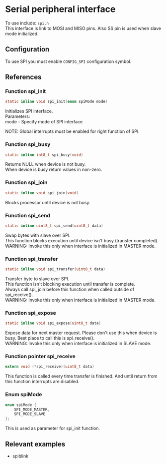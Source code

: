 Serial peripheral interface
===========================
To use include: `spi.h`  
This interface is link to MOSI and MISO pins. Also SS pin is used when slave mode
initialized.

Configuration
-------------
To use SPI you must enable `CONFIG_SPI` configuration symbol.

References
----------
### Function spi\_init
```C
static inline void spi_init(enum spiMode mode)
```
Initializes SPI interface.  
Parameters:  
    mode - Specify mode of SPI interface  
  
NOTE: Global interrupts must be enabled for right function of SPI.

### Function spi\_busy
```C
static inline int8_t spi_busy(void)
```
Returns NULL when device is not busy.  
When device is busy return values in non-zero.

### Function spi\_join    
```C
static inline void spi_join(void)
```
Blocks processor until device is not busy.

### Function spi\_send
```C
static inline uint8_t spi_send(uint8_t data)
```
Swap bytes with slave over SPI.  
This function blocks execution until device isn't busy (transfer completed).  
WARNING: Invoke this only when interface is initialized in MASTER mode.

### Function spi\_transfer
```C
static inline void spi_transfer(uint8_t data)
```
Transfer byte to slave over SPI.  
This function isn't blocking execution until transfer is complete.  
Always call spi\_join before this function when called outside of spi\_receive().  
WARNING: Invoke this only when interface is initialized in MASTER mode.

### Function spi\_expose
```C
static inline void spi_expose(uint8_t data)
```
Expose data for next master request.
Please don't use this when device is busy.
Best place to call this is spi\_receive().  
WARNING: Invoke this only when interface is initialized in SLAVE mode.

### Function pointer spi\_receive
```C
extern void (*spi_receive)(uint8_t data)
```
This function is called every time transfer is finished.
And until return from this function interrupts are disabled.

### Enum spiMode
```C
enum spiMode {
    SPI_MODE_MASTER,
    SPI_MODE_SLAVE
};
```
This is used as parameter for spi\_init function.

Relevant examples
-----------------
* spiblink

